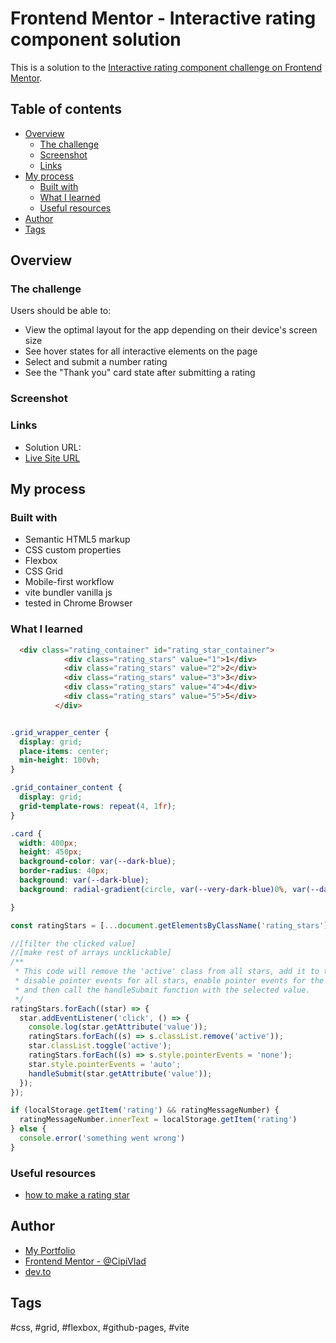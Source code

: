 # Frontend Mentor - Interactive rating component solution

This is a solution to the [Interactive rating component challenge on Frontend Mentor](https://www.frontendmentor.io/challenges/interactive-rating-component-koxpeBUmI).  

## Table of contents

- [Overview](#overview)
  - [The challenge](#the-challenge)
  - [Screenshot](#screenshot)
  - [Links](#links)
- [My process](#my-process)
  - [Built with](#built-with)
  - [What I learned](#what-i-learned)
  - [Useful resources](#useful-resources)
- [Author](#author)
- [Tags](#tags)


## Overview

### The challenge

Users should be able to:

- View the optimal layout for the app depending on their device's screen size
- See hover states for all interactive elements on the page
- Select and submit a number rating
- See the "Thank you" card state after submitting a rating

### Screenshot

### Links

- Solution URL: 
- [Live Site URL](https://main--rating-stars-component.netlify.app/)

## My process

### Built with

- Semantic HTML5 markup
- CSS custom properties
- Flexbox
- CSS Grid
- Mobile-first workflow
- vite bundler vanilla js
- tested in Chrome Browser

### What I learned

```html
  <div class="rating_container" id="rating_star_container">
            <div class="rating_stars" value="1">1</div>
            <div class="rating_stars" value="2">2</div>
            <div class="rating_stars" value="3">3</div>
            <div class="rating_stars" value="4">4</div>
            <div class="rating_stars" value="5">5</div>
          </div>
```
```css

.grid_wrapper_center {
  display: grid;
  place-items: center;
  min-height: 100vh;
}

.grid_container_content {
  display: grid;
  grid-template-rows: repeat(4, 1fr);
}

.card {
  width: 400px;
  height: 450px;
  background-color: var(--dark-blue);
  border-radius: 40px;
  background: var(--dark-blue);
  background: radial-gradient(circle, var(--very-dark-blue)0%, var(--dark-blue) 86%);

}

```
```js
const ratingStars = [...document.getElementsByClassName('rating_stars')]

//[filter the clicked value]
//[make rest of arrays uncklickable]
/**
 * This code will remove the 'active' class from all stars, add it to the clicked star, 
 * disable pointer events for all stars, enable pointer events for the clicked star, 
 * and then call the handleSubmit function with the selected value.
 */
ratingStars.forEach((star) => {
  star.addEventListener('click', () => {
    console.log(star.getAttribute('value'));
    ratingStars.forEach((s) => s.classList.remove('active'));
    star.classList.toggle('active');
    ratingStars.forEach((s) => s.style.pointerEvents = 'none');
    star.style.pointerEvents = 'auto';
    handleSubmit(star.getAttribute('value'));
  });
});

if (localStorage.getItem('rating') && ratingMessageNumber) {
  ratingMessageNumber.innerText = localStorage.getItem('rating')
} else {
  console.error('something went wrong')
}


```

### Useful resources

- [how to make a rating star](https://dev.to/leonardoschmittk/how-to-make-a-star-rating-with-js-36d3)

## Author

- [My Portfolio](https://cipivlad.github.io/myportfoliosite/)
- [Frontend Mentor - @CipiVlad](https://www.frontendmentor.io/profile/CipiVlad)
- [dev.to](https://dev.to/cipivlad)

## Tags
#css, #grid, #flexbox, #github-pages, #vite
